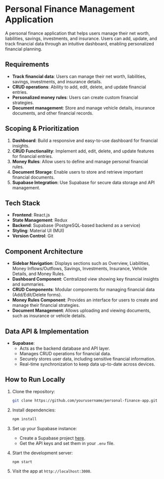 # Personal Finance Management Application

A personal finance application that helps users manage their net worth, liabilities, savings, investments, and insurance. Users can add, update, and track financial data through an intuitive dashboard, enabling personalized financial planning.

## Requirements

- **Track financial data**: Users can manage their net worth, liabilities, savings, investments, and insurance details.
- **CRUD operations**: Ability to add, edit, delete, and update financial entries.
- **Personalized money rules**: Users can create custom financial strategies.
- **Document management**: Store and manage vehicle details, insurance documents, and other financial records.

## Scoping & Prioritization

1. **Dashboard**: Build a responsive and easy-to-use dashboard for financial insights.
2. **CRUD Functionality**: Implement add, edit, delete, and update features for financial entries.
3. **Money Rules**: Allow users to define and manage personal financial rules.
4. **Document Storage**: Enable users to store and retrieve important financial documents.
5. **Supabase Integration**: Use Supabase for secure data storage and API management.

## Tech Stack

- **Frontend**: React.js
- **State Management**: Redux
- **Backend**: Supabase (PostgreSQL-based backend as a service)
- **Styling**: Material UI (MUI)
- **Version Control**: Git

## Component Architecture

- **Sidebar Navigation**: Displays sections such as Overview, Liabilities, Money Inflows/Outflows, Savings, Investments, Insurance, Vehicle Details, and Money Rules.
- **Dashboard Component**: Centralized view showing key financial insights and summaries.
- **CRUD Components**: Modular components for managing financial data (Add/Edit/Delete forms).
- **Money Rules Component**: Provides an interface for users to create and manage their financial strategies.
- **Document Management**: Allows uploading and viewing documents, such as insurance or vehicle details.

## Data API & Implementation

- **Supabase**: 
  - Acts as the backend database and API layer.
  - Manages CRUD operations for financial data.
  - Securely stores user data, including sensitive financial information.
  - Real-time synchronization to keep data up-to-date across devices.

## How to Run Locally

1. Clone the repository:
    ```bash
    git clone https://github.com/yourusername/personal-finance-app.git
    ```
2. Install dependencies:
    ```bash
    npm install
    ```
3. Set up your Supabase instance:
    - Create a Supabase project [here](https://supabase.com/).
    - Get the API keys and set them in your `.env` file.
4. Start the development server:
    ```bash
    npm start
    ```

5. Visit the app at `http://localhost:3000`.
